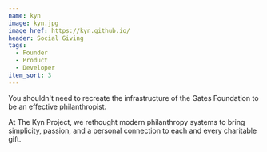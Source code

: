 ```yaml
---
name: kyn
image: kyn.jpg
image_href: https://kyn.github.io/
header: Social Giving
tags:
  - Founder
  - Product
  - Developer
item_sort: 3
---
```

You shouldn't need to recreate the infrastructure of the Gates Foundation to be an effective philanthropist. 

At The Kyn Project, we rethought modern philanthropy systems to bring simplicity, passion, and a personal connection to each and every charitable gift.
